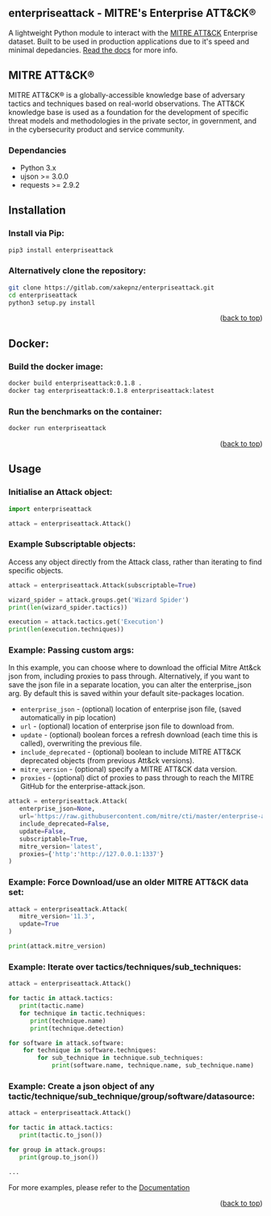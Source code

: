 ## enterpriseattack - MITRE's Enterprise ATT&CK®

A lightweight Python module to interact with the [MITRE ATT&CK](https://attack.mitre.org/) Enterprise dataset. Built to be used in production applications due to it's speed and minimal depedancies. [Read the docs](https://gitlab.com/xakepnz/enterpriseattack/tree/main/docs) for more info.

## MITRE ATT&CK®

MITRE ATT&CK® is a globally-accessible knowledge base of adversary tactics and techniques based on real-world observations. The ATT&CK knowledge base is used as a foundation for the development of specific threat models and methodologies in the private sector, in government, and in the cybersecurity product and service community.

### Dependancies

* Python 3.x
* ujson >= 3.0.0
* requests >= 2.9.2

## Installation

### Install via Pip:
   ```sh
   pip3 install enterpriseattack
   ```

### Alternatively clone the repository:
   ```sh
   git clone https://gitlab.com/xakepnz/enterpriseattack.git
   cd enterpriseattack
   python3 setup.py install
   ```

<p align="right">(<a href="#top">back to top</a>)</p>

## Docker:

### Build the docker image:

```sh
docker build enterpriseattack:0.1.8 .
docker tag enterpriseattack:0.1.8 enterpriseattack:latest
```

### Run the benchmarks on the container:
```sh
docker run enterpriseattack
```

<p align="right">(<a href="#top">back to top</a>)</p>

## Usage

### Initialise an Attack object:
```py
import enterpriseattack

attack = enterpriseattack.Attack()
```

### Example Subscriptable objects:
Access any object directly from the Attack class, rather than iterating to find specific objects.

```py
attack = enterpriseattack.Attack(subscriptable=True)

wizard_spider = attack.groups.get('Wizard Spider')
print(len(wizard_spider.tactics))

execution = attack.tactics.get('Execution')
print(len(execution.techniques))
```

### Example: Passing custom args:
In this example, you can choose where to download the official Mitre Att&ck json from, including proxies to pass through. Alternatively, if you want to save the json file in a separate location, you can alter the enterprise_json arg. By default this is saved within your default site-packages location.

* `enterprise_json` - (optional) location of enterprise json file, (saved automatically in pip location)
* `url` - (optional) location of enterprise json file to download from.
* `update` - (optional) boolean forces a refresh download (each time this is called), overwriting the previous file.
* `include_deprecated` - (optional) boolean to include MITRE ATT&CK deprecated objects (from previous Att&ck versions).
* `mitre_version` - (optional) specify a MITRE ATT&CK data version.
* `proxies` - (optional) dict of proxies to pass through to reach the MITRE GitHub for the enterprise-attack.json.

```py
attack = enterpriseattack.Attack(
   enterprise_json=None,
   url='https://raw.githubusercontent.com/mitre/cti/master/enterprise-attack/enterprise-attack.json',
   include_deprecated=False,
   update=False,
   subscriptable=True,
   mitre_version='latest',
   proxies={'http':'http://127.0.0.1:1337'}
)
```

### Example: Force Download/use an older MITRE ATT&CK data set:
```py
attack = enterpriseattack.Attack(
   mitre_version='11.3',
   update=True
)

print(attack.mitre_version)
```

### Example: Iterate over tactics/techniques/sub_techniques:
```py
attack = enterpriseattack.Attack()

for tactic in attack.tactics:
   print(tactic.name)
   for technique in tactic.techniques:
      print(technique.name)
      print(technique.detection)

for software in attack.software:
    for technique in software.techniques:
        for sub_technique in technique.sub_techniques:
            print(software.name, technique.name, sub_technique.name)
```

### Example: Create a json object of any tactic/technique/sub_technique/group/software/datasource:
```py
attack = enterpriseattack.Attack()

for tactic in attack.tactics:
   print(tactic.to_json())

for group in attack.groups:
   print(group.to_json())

...
```

For more examples, please refer to the [Documentation](https://gitlab.com/xakepnz/enterpriseattack/tree/main/docs)

<p align="right">(<a href="#top">back to top</a>)</p>
